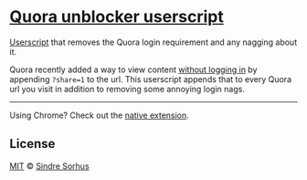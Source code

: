 # [Quora unblocker userscript](http://userscripts.org/scripts/show/159399)

[Userscript](http://wiki.greasespot.net/User_script) that removes the Quora login requirement and any nagging about it.

Quora recently added a way to view content [without logging in](http://blog.quora.com/Making-Sharing-Better) by appending `?share=1` to the url. This userscript appends that to every Quora url you visit in addition to removing some annoying login nags.

---

Using Chrome? Check out the [native extension](https://github.com/sindresorhus/quora-unblocker).


## License

[MIT](http://opensource.org/licenses/MIT) © [Sindre Sorhus](http://sindresorhus.com)
